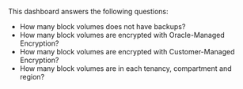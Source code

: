 This dashboard answers the following questions:

- How many block volumes does not have backups?
- How many block volumes are encrypted with Oracle-Managed Encryption?
- How many block volumes are encrypted with Customer-Managed Encryption?
- How many block volumes are in each tenancy, compartment and region?
